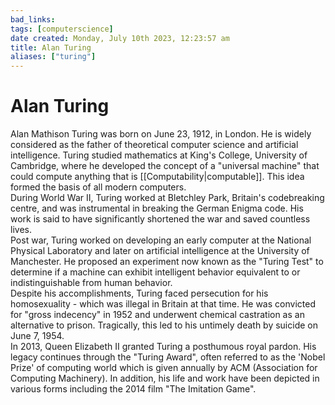 ```yaml
---
bad_links: 
tags: [computerscience]
date created: Monday, July 10th 2023, 12:23:57 am
title: Alan Turing
aliases: ["turing"]
---
```


# Alan Turing

Alan Mathison Turing was born on June 23, 1912, in London. He is widely considered as the father of theoretical computer science and artificial intelligence. Turing studied mathematics at King's College, University of Cambridge, where he developed the concept of a "universal machine" that could compute anything that is [[Computability|computable]]. This idea formed the basis of all modern computers.  
During World War II, Turing worked at Bletchley Park, Britain's codebreaking centre, and was instrumental in breaking the German Enigma code. His work is said to have significantly shortened the war and saved countless lives.  
Post war, Turing worked on developing an early computer at the National Physical Laboratory and later on artificial intelligence at the University of Manchester. He proposed an experiment now known as the "Turing Test" to determine if a machine can exhibit intelligent behavior equivalent to or indistinguishable from human behavior.  
Despite his accomplishments, Turing faced persecution for his homosexuality - which was illegal in Britain at that time. He was convicted for "gross indecency" in 1952 and underwent chemical castration as an alternative to prison. Tragically, this led to his untimely death by suicide on June 7, 1954.  
In 2013, Queen Elizabeth II granted Turing a posthumous royal pardon. His legacy continues through the "Turing Award", often referred to as the 'Nobel Prize' of computing world which is given annually by ACM (Association for Computing Machinery). In addition, his life and work have been depicted in various forms including the 2014 film "The Imitation Game".  
